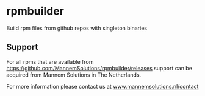 # rpmbuilder
Build rpm files from github repos with singleton binaries

## Support
For all rpms that are available from https://github.com/MannemSolutions/rpmbuilder/releases support can be acquired from Mannem Solutions in The Netherlands.

For more information please contact us at www.mannemsolutions.nl/contact
